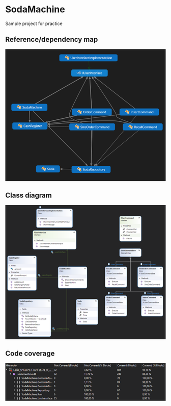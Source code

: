 # SodaMachine
Sample project for practice

## Reference/dependency map
![Codemap](/images/codemap.png)

## Class diagram
![Classdiagram](/images/classdiagram.png)

## Code coverage
![Code coverage](/images/codecoverage.png)
